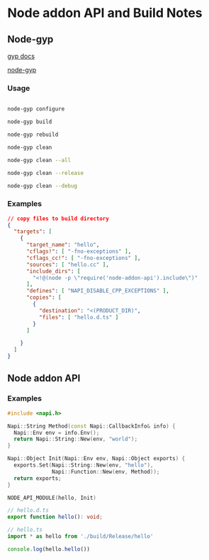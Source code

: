 # Node addon API and Build Notes

## Node-gyp

[gyp docs](https://gyp.gsrc.io/index.md)

[node-gyp](https://github.com/nodejs/node-gyp)

### Usage

```bash

node-gyp configure

node-gyp build

node-gyp rebuild

node-gyp clean

node-gyp clean --all

node-gyp clean --release

node-gyp clean --debug

```

### Examples

```json
// copy files to build directory
{
  "targets": [
    {
      "target_name": "hello",
      "cflags!": [ "-fno-exceptions" ],
      "cflags_cc!": [ "-fno-exceptions" ],
      "sources": [ "hello.cc" ],
      "include_dirs": [
        "<!@(node -p \"require('node-addon-api').include\")"
      ],
      "defines": [ "NAPI_DISABLE_CPP_EXCEPTIONS" ],
      "copies": [
        {
          "destination": "<(PRODUCT_DIR)",
          "files": [ "hello.d.ts" ]
        }
      ]

    }
  ]
}

```

## Node addon API

### Examples

```c++
#include <napi.h>

Napi::String Method(const Napi::CallbackInfo& info) {
  Napi::Env env = info.Env();
  return Napi::String::New(env, "world");
}

Napi::Object Init(Napi::Env env, Napi::Object exports) {
  exports.Set(Napi::String::New(env, "hello"),
              Napi::Function::New(env, Method));
  return exports;
}

NODE_API_MODULE(hello, Init)
```

```typescript
// hello.d.ts
export function hello(): void;

// hello.ts
import * as hello from './build/Release/hello'

console.log(hello.hello())
```
